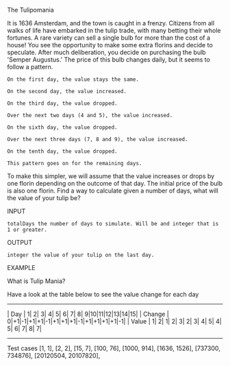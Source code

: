 The Tulipomania

It is 1636 Amsterdam, and the town is caught in a frenzy. Citizens from all walks of life have embarked in the tulip trade, with many betting their whole fortunes. A rare variety can sell a single bulb for more than the cost of a house! You see the opportunity to make some extra florins and decide to speculate. After much deliberation, you decide on purchasing the bulb 'Semper Augustus.' The price of this bulb changes daily, but it seems to follow a pattern.

    On the first day, the value stays the same.

    On the second day, the value increased.

    On the third day, the value dropped.

    Over the next two days (4 and 5), the value increased.

    On the sixth day, the value dropped.

    Over the next three days (7, 8 and 9), the value increased.

    On the tenth day, the value dropped.

    This pattern goes on for the remaining days.

To make this simpler, we will assume that the value increases or drops by one florin depending on the outcome of that day. The initial price of the bulb is also one florin. Find a way to calculate given a number of days, what will the value of your tulip be?

INPUT

    totalDays the number of days to simulate. Will be and integer that is 1 or greater.

OUTPUT

    integer the value of your tulip on the last day.

EXAMPLE

What is Tulip Mania?

Have a look at the table below to see the value change for each day

---

| Day | 1| 2| 3| 4| 5| 6| 7| 8| 9|10|11|12|13|14|15|
| Change | 0|+1|-1|+1|+1|-1|+1|+1|+1|-1|+1|+1|+1|+1|-1|
| Value | 1| 2| 1| 2| 3| 2| 3| 4| 5| 4| 5| 6| 7| 8| 7|

---

Test cases
[1, 1],
[2, 2],
[15, 7],
[100, 76],
[1000, 914],
[1636, 1526],
[737300, 734876],
[20120504, 20107820],

